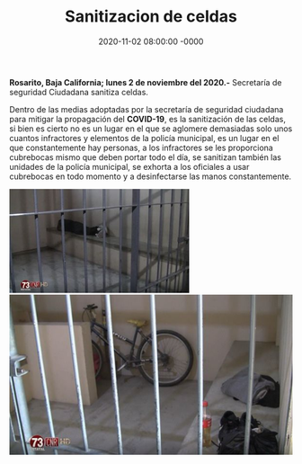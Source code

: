 ﻿---
layout: blog
title:  "Sanitizacion de celdas"
date:   2020-11-02 08:00:00 -0000
categories: rosarito
permalink: /:categories/:title:output_ext
image: /img/cnr/sanitizacion-celdas1.jpg
autor: 
---

**Rosarito, Baja California;  lunes 2 de noviembre del 2020.-** Secretaría de seguridad Ciudadana sanitiza celdas.

Dentro de las medias adoptadas por la secretaría de seguridad ciudadana para mitigar la propagación del **COVID-19**, es la sanitización de las celdas, si bien es cierto no es un lugar en el que se aglomere demasiadas solo unos cuantos infractores y elementos de la policía municipal, es un lugar en el que constantemente hay personas, a los infractores se les proporciona cubrebocas mismo que deben portar todo el día, se sanitizan también las unidades de la policía municipal, se exhorta a los oficiales a usar cubrebocas en todo momento y a desinfectarse las manos constantemente.

<div id="carouselExampleSlidesOnly" class="carousel slide" data-ride="carousel">
  <div class="carousel-inner">
    <div class="carousel-item active">
       <img class="d-block w-100" src="/img/cnr/sanitizacion-celdas1.jpg" loading="lazy"  alt="Sanitizan cel en Rosarito para evitar contagios de COVID-19">
    </div>
    <div class="carousel-item">
      <img class="d-block w-100" src="/img/cnr/sanitizacion-celdas2.jpg" loading="lazy"  alt="Sanitizan de Celdas en Rosarito">
    </div>
  </div>
</div>